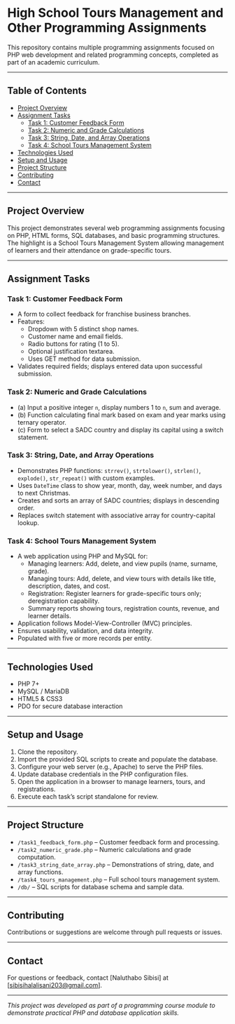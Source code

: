 # High School Tours Management and Other Programming Assignments

This repository contains multiple programming assignments focused on PHP web development and related programming concepts, completed as part of an academic curriculum.

---

## Table of Contents

- [Project Overview](#project-overview)
- [Assignment Tasks](#assignment-tasks)
  - [Task 1: Customer Feedback Form](#task-1-customer-feedback-form)
  - [Task 2: Numeric and Grade Calculations](#task-2-numeric-and-grade-calculations)
  - [Task 3: String, Date, and Array Operations](#task-3-string-date-and-array-operations)
  - [Task 4: School Tours Management System](#task-4-school-tours-management-system)
- [Technologies Used](#technologies-used)
- [Setup and Usage](#setup-and-usage)
- [Project Structure](#project-structure)
- [Contributing](#contributing)
- [Contact](#contact)

---

## Project Overview

This project demonstrates several web programming assignments focusing on PHP, HTML forms, SQL databases, and basic programming structures. The highlight is a School Tours Management System allowing management of learners and their attendance on grade-specific tours.

---

## Assignment Tasks

### Task 1: Customer Feedback Form

- A form to collect feedback for franchise business branches.
- Features:
  - Dropdown with 5 distinct shop names.
  - Customer name and email fields.
  - Radio buttons for rating (1 to 5).
  - Optional justification textarea.
  - Uses GET method for data submission.
- Validates required fields; displays entered data upon successful submission.

### Task 2: Numeric and Grade Calculations

- (a) Input a positive integer `n`, display numbers 1 to `n`, sum and average.
- (b) Function calculating final mark based on exam and year marks using ternary operator.
- (c) Form to select a SADC country and display its capital using a switch statement.

### Task 3: String, Date, and Array Operations

- Demonstrates PHP functions: `strrev()`, `strtolower()`, `strlen()`, `explode()`, `str_repeat()` with custom examples.
- Uses `DateTime` class to show year, month, day, week number, and days to next Christmas.
- Creates and sorts an array of SADC countries; displays in descending order.
- Replaces switch statement with associative array for country-capital lookup.

### Task 4: School Tours Management System

- A web application using PHP and MySQL for:
  - Managing learners: Add, delete, and view pupils (name, surname, grade).
  - Managing tours: Add, delete, and view tours with details like title, description, dates, and cost.
  - Registration: Register learners for grade-specific tours only; deregistration capability.
  - Summary reports showing tours, registration counts, revenue, and learner details.
- Application follows Model-View-Controller (MVC) principles.
- Ensures usability, validation, and data integrity.
- Populated with five or more records per entity.

---

## Technologies Used

- PHP 7+
- MySQL / MariaDB
- HTML5 & CSS3
- PDO for secure database interaction

---

## Setup and Usage

1. Clone the repository.
2. Import the provided SQL scripts to create and populate the database.
3. Configure your web server (e.g., Apache) to serve the PHP files.
4. Update database credentials in the PHP configuration files.
5. Open the application in a browser to manage learners, tours, and registrations.
6. Execute each task’s script standalone for review.

---

## Project Structure

- `/task1_feedback_form.php` – Customer feedback form and processing.
- `/task2_numeric_grade.php` – Numeric calculations and grade computation.
- `/task3_string_date_array.php` – Demonstrations of string, date, and array functions.
- `/task4_tours_management.php` – Full school tours management system.
- `/db/` – SQL scripts for database schema and sample data.


---

## Contributing

Contributions or suggestions are welcome through pull requests or issues.

---

## Contact

For questions or feedback, contact [Naluthabo Sibisi] at [sibisihalalisani203@gmail.com].

---

*This project was developed as part of a programming course module to demonstrate practical PHP and database application skills.*
